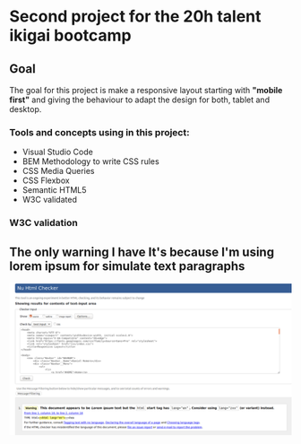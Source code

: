 # Second project for the 20h talent ikigai bootcamp

## Goal

The goal for this project is make a responsive layout starting with **"mobile first"** and giving the behaviour to adapt the design for both, tablet and desktop.

### Tools and concepts using in this project:

- Visual Studio Code
- BEM Methodology to write CSS rules
- CSS Media Queries
- CSS Flexbox
- Semantic HTML5
- W3C validated

### W3C validation
## The only warning I have It's because I'm using lorem ipsum for simulate text paragraphs

![w3c-validator](images/w3c_validator.png)
